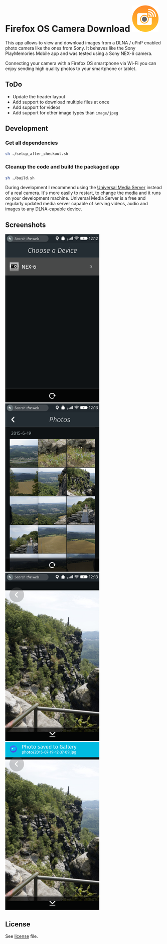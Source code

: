 # Firefox OS Camera Download ![Camera Download](https://raw.githubusercontent.com/SunboX/fxos_Camera_Download/master/src/style/icons/CameraDownload_84.png) 
This app allows to view and download images from a DLNA / uPnP enabled photo camera like the ones from Sony. It behaves like the Sony PlayMemories Mobile app and was tested using a Sony NEX-6 camera.

Connecting your camera with a Firefox OS smartphone via Wi-Fi you can enjoy sending high quality photos to your smartphone or tablet.

## ToDo

* Update the header layout
* Add support to download multiple files at once
* Add support for videos
* Add support for other image types than `image/jpeg`

## Development

### Get all dependencies
```bash
sh ./setup_after_checkout.sh
```

### Cleanup the code and build the packaged app
```bash
sh ./build.sh
```

During development I recommend using the [Universal Media Server](http://www.universalmediaserver.com/) instead of a real camera. It's more easily to restart, to change the media and it runs on your development machine.
Universal Media Server is a free and regularly updated media server capable of serving videos, audio and images to any DLNA-capable device.

## Screenshots

<img src="https://raw.githubusercontent.com/SunboX/fxos_Camera_Download/master/screenshots/2015-06-23-12-12-20.png" width="300"/>
<img src="https://raw.githubusercontent.com/SunboX/fxos_Camera_Download/master/screenshots/2015-06-23-12-13-20.png" width="300"/> 
<img src="https://raw.githubusercontent.com/SunboX/fxos_Camera_Download/master/screenshots/2015-06-23-12-13-45.png" width="300"/> 
<img src="https://raw.githubusercontent.com/SunboX/fxos_Camera_Download/master/screenshots/2015-06-23-12-13-57.png" width="300"/> 

## License

See [license](https://github.com/SunboX/fxos_Camera_Download/blob/master/LICENSE) file.

